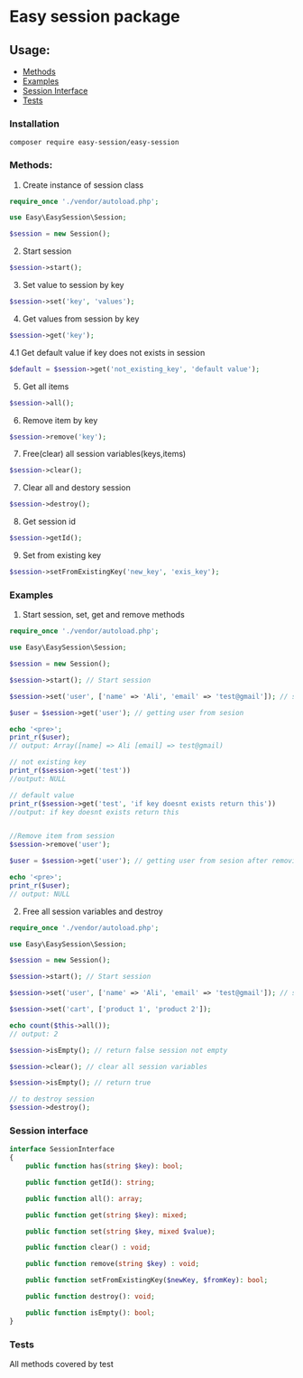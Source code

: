 # Easy session package

## Usage:
- [Methods](#methods)
- [Examples](#examples)
- [Session Interface](#session-interface)
- [Tests](#tests)

### Installation
```
composer require easy-session/easy-session
```


### Methods:
1. Create instance of session class

```php
require_once './vendor/autoload.php';

use Easy\EasySession\Session;

$session = new Session();
```

2. Start session 

```php
$session->start();
```

3. Set value to session by key
```php
$session->set('key', 'values');
```

4. Get values from session by key
```php
$session->get('key');
```

4.1 Get default value if key does not exists in session
```php
$default = $session->get('not_existing_key', 'default value');
```

5. Get all items
```php
$session->all();
```

6. Remove item by key
```php
$session->remove('key');
```

7. Free(clear) all session variables(keys,items)
```php
$session->clear();
```

7. Clear all and destory session
```php
$session->destroy();
```

8. Get session id
```php
$session->getId();
```
9. Set from existing key
```php
$session->setFromExistingKey('new_key', 'exis_key');
```

### Examples
1. Start session, set, get and remove methods
```php
require_once './vendor/autoload.php';

use Easy\EasySession\Session;

$session = new Session();

$session->start(); // Start session

$session->set('user', ['name' => 'Ali', 'email' => 'test@gmail']); // setting data to session

$user = $session->get('user'); // getting user from sesion

echo '<pre>';
print_r($user);
// output: Array([name] => Ali [email] => test@gmail)

// not existing key
print_r($session->get('test')) 
//output: NULL

// default value
print_r($session->get('test', 'if key doesnt exists return this'))
//output: if key doesnt exists return this


//Remove item from session
$session->remove('user');

$user = $session->get('user'); // getting user from sesion after removing it

echo '<pre>';
print_r($user);
// output: NULL
```

2. Free all session variables and destroy
```php
require_once './vendor/autoload.php';

use Easy\EasySession\Session;

$session = new Session();

$session->start(); // Start session

$session->set('user', ['name' => 'Ali', 'email' => 'test@gmail']); // setting data to session

$session->set('cart', ['product 1', 'product 2']);

echo count($this->all()); 
// output: 2

$session->isEmpty(); // return false session not empty

$session->clear(); // clear all session variables

$session->isEmpty(); // return true 

// to destroy session 
$session->destroy();
```

### Session interface
```php
interface SessionInterface
{
    public function has(string $key): bool;

    public function getId(): string;

    public function all(): array;

    public function get(string $key): mixed;

    public function set(string $key, mixed $value);

    public function clear() : void;

    public function remove(string $key) : void;

    public function setFromExistingKey($newKey, $fromKey): bool;

    public function destroy(): void;

    public function isEmpty(): bool;
}
```


### Tests
All methods covered by test